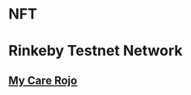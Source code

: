 # NFT
# Rinkeby Testnet Network
## [My Care Rojo](https://rinkeby.etherscan.io/token/0xe162b14275c023a5512bfee29b37c0de4c8c2d4d)
